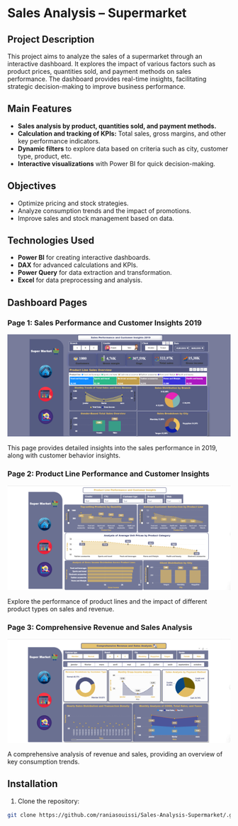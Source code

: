# Sales Analysis – Supermarket

## Project Description

This project aims to analyze the sales of a supermarket through an interactive dashboard. It explores the impact of various factors such as product prices, quantities sold, and payment methods on sales performance. The dashboard provides real-time insights, facilitating strategic decision-making to improve business performance.

## Main Features
- **Sales analysis by product, quantities sold, and payment methods.**
- **Calculation and tracking of KPIs:** Total sales, gross margins, and other key performance indicators.
- **Dynamic filters** to explore data based on criteria such as city, customer type, product, etc.
- **Interactive visualizations** with Power BI for quick decision-making.

## Objectives
- Optimize pricing and stock strategies.
- Analyze consumption trends and the impact of promotions.
- Improve sales and stock management based on data.

## Technologies Used
- **Power BI** for creating interactive dashboards.
- **DAX** for advanced calculations and KPIs.
- **Power Query** for data extraction and transformation.
- **Excel** for data preprocessing and analysis.

## Dashboard Pages

### Page 1: Sales Performance and Customer Insights 2019
![Sales Performance and Customer Insights 2019](images/pag1.png)

This page provides detailed insights into the sales performance in 2019, along with customer behavior insights.

### Page 2: Product Line Performance and Customer Insights
![Product Line Performance and Customer Insights](images/pag2.png)

Explore the performance of product lines and the impact of different product types on sales and revenue.

### Page 3: Comprehensive Revenue and Sales Analysis
![Comprehensive Revenue and Sales Analysis](images/pag3.png)

A comprehensive analysis of revenue and sales, providing an overview of key consumption trends.

## Installation
1. Clone the repository:  
```bash
git clone https://github.com/raniasouissi/Sales-Analysis-Supermarket/.git

